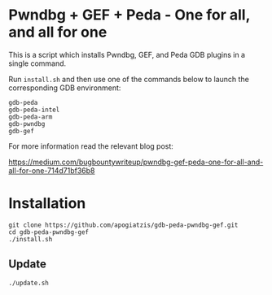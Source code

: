# Pwndbg + GEF + Peda - One for all, and all for one

This is a script which installs Pwndbg, GEF, and Peda GDB plugins in a single command.

Run `install.sh` and then use one of the commands below to launch the corresponding GDB environment:

```
gdb-peda
gdb-peda-intel
gdb-peda-arm
gdb-pwndbg
gdb-gef
```

For more information read the relevant blog post:

https://medium.com/bugbountywriteup/pwndbg-gef-peda-one-for-all-and-all-for-one-714d71bf36b8

# Installation

```
git clone https://github.com/apogiatzis/gdb-peda-pwndbg-gef.git
cd gdb-peda-pwndbg-gef
./install.sh
```

## Update

```
./update.sh
```
